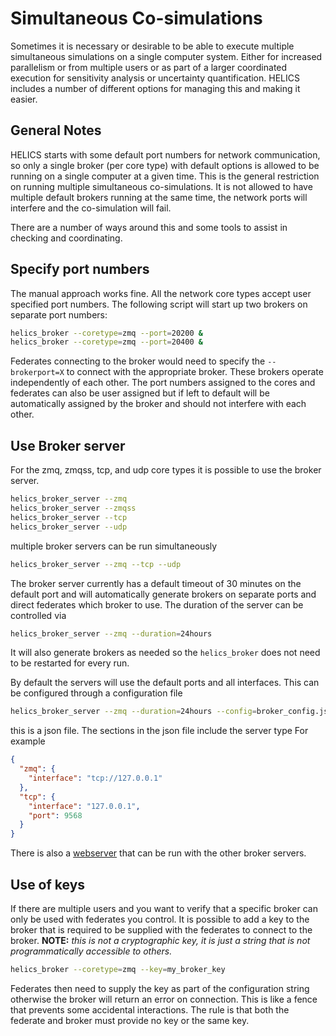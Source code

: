 # Simultaneous Co-simulations

Sometimes it is necessary or desirable to be able to execute multiple simultaneous simulations on a single computer system. Either for increased parallelism or from multiple users or as part of a larger coordinated execution for sensitivity analysis or uncertainty quantification. HELICS includes a number of different options for managing this and making it easier.

## General Notes

HELICS starts with some default port numbers for network communication, so only a single broker (per core type) with default options is allowed to be running on a single computer at a given time. This is the general restriction on running multiple simultaneous co-simulations. It is not allowed to have multiple default brokers running at the same time, the network ports will interfere and the co-simulation will fail.

There are a number of ways around this and some tools to assist in checking and coordinating.

## Specify port numbers

The manual approach works fine. All the network core types accept user specified port numbers. The following script will start up two brokers on separate port numbers:

```sh
helics_broker --coretype=zmq --port=20200 &
helics_broker --coretype=zmq --port=20400 &
```

Federates connecting to the broker would need to specify the `--brokerport=X` to connect with the appropriate broker. These brokers operate independently of each other. The port numbers assigned to the cores and federates can also be user assigned but if left to default will be automatically assigned by the broker and should not interfere with each other.

## Use Broker server

For the zmq, zmqss, tcp, and udp core types it is possible to use the broker server.

```sh
helics_broker_server --zmq
helics_broker_server --zmqss
helics_broker_server --tcp
helics_broker_server --udp
```

multiple broker servers can be run simultaneously

```sh
helics_broker_server --zmq --tcp --udp
```

The broker server currently has a default timeout of 30 minutes on the default port and will automatically generate brokers on separate ports and direct federates which broker to use. The duration of the server can be controlled via

```sh
helics_broker_server --zmq --duration=24hours
```

It will also generate brokers as needed so the `helics_broker` does not need to be restarted for every run.

By default the servers will use the default ports and all interfaces. This can be configured through a configuration file

```sh
helics_broker_server --zmq --duration=24hours --config=broker_config.json
```

this is a json file. The sections in the json file include the server type For example

```json
{
  "zmq": {
    "interface": "tcp://127.0.0.1"
  },
  "tcp": {
    "interface": "127.0.0.1",
    "port": 9568
  }
}
```

There is also a [webserver](./webserver.md) that can be run with the other broker servers.

## Use of keys

If there are multiple users and you want to verify that a specific broker can only be used with federates you control. It is possible to add a key to the broker that is required to be supplied with the federates to connect to the broker. **NOTE:** _this is not a cryptographic key, it is just a string that is not programmatically accessible to others._

```sh
helics_broker --coretype=zmq --key=my_broker_key
```

Federates then need to supply the key as part of the configuration string otherwise the broker will return an error on connection. This is like a fence that prevents some accidental interactions. The rule is that both the federate and broker must provide no key or the same key.
